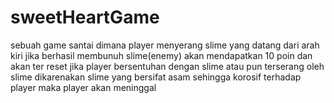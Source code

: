 # sweetHeartGame
sebuah game santai dimana player menyerang slime yang datang dari arah kiri jika berhasil membunuh slime(enemy) akan mendapatkan 10 poin dan akan ter reset jika player bersentuhan dengan slime atau pun terserang oleh slime dikarenakan slime yang bersifat asam sehingga korosif terhadap player maka player akan meninggal

